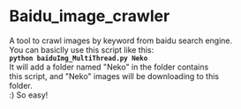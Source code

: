 # Baidu_image_crawler
A tool to crawl images by keyword from baidu search engine.  
You can basiclly use this script like this:  
**`python baiduImg_MultiThread.py Neko`**  
It will add a folder named "Neko" in the folder contains  
this script, and "Neko" images will be downloading to this  
folder.  
:) So easy!  
